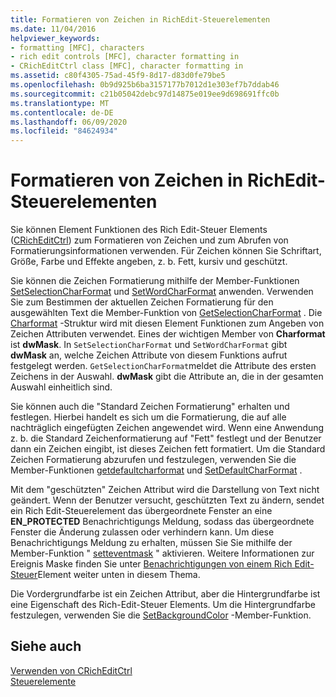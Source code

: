 ```yaml
---
title: Formatieren von Zeichen in RichEdit-Steuerelementen
ms.date: 11/04/2016
helpviewer_keywords:
- formatting [MFC], characters
- rich edit controls [MFC], character formatting in
- CRichEditCtrl class [MFC], character formatting in
ms.assetid: c80f4305-75ad-45f9-8d17-d83d0fe79be5
ms.openlocfilehash: 0b9d925b6ba3157177b7012d1e303ef7b7ddab46
ms.sourcegitcommit: c21b05042debc97d14875e019ee9d698691ffc0b
ms.translationtype: MT
ms.contentlocale: de-DE
ms.lasthandoff: 06/09/2020
ms.locfileid: "84624934"
---
```

# <a name="character-formatting-in-rich-edit-controls"></a>Formatieren von Zeichen in RichEdit-Steuerelementen

Sie können Element Funktionen des Rich Edit-Steuer Elements ([CRichEditCtrl](reference/cricheditctrl-class.md)) zum Formatieren von Zeichen und zum Abrufen von Formatierungsinformationen verwenden. Für Zeichen können Sie Schriftart, Größe, Farbe und Effekte angeben, z. b. Fett, kursiv und geschützt.

Sie können die Zeichen Formatierung mithilfe der Member-Funktionen [SetSelectionCharFormat](reference/cricheditctrl-class.md#setselectioncharformat) und [SetWordCharFormat](reference/cricheditctrl-class.md#setwordcharformat) anwenden. Verwenden Sie zum Bestimmen der aktuellen Zeichen Formatierung für den ausgewählten Text die Member-Funktion von [GetSelectionCharFormat](reference/cricheditctrl-class.md#getselectioncharformat) . Die [Charformat](/windows/win32/api/richedit/ns-richedit-charformata) -Struktur wird mit diesen Element Funktionen zum Angeben von Zeichen Attributen verwendet. Eines der wichtigen Member von **Charformat** ist **dwMask**. In `SetSelectionCharFormat` und `SetWordCharFormat` gibt **dwMask** an, welche Zeichen Attribute von diesem Funktions aufrut festgelegt werden. `GetSelectionCharFormat`meldet die Attribute des ersten Zeichens in der Auswahl. **dwMask** gibt die Attribute an, die in der gesamten Auswahl einheitlich sind.

Sie können auch die "Standard Zeichen Formatierung" erhalten und festlegen. Hierbei handelt es sich um die Formatierung, die auf alle nachträglich eingefügten Zeichen angewendet wird. Wenn eine Anwendung z. b. die Standard Zeichenformatierung auf "Fett" festlegt und der Benutzer dann ein Zeichen eingibt, ist dieses Zeichen fett formatiert. Um die Standard Zeichen Formatierung abzurufen und festzulegen, verwenden Sie die Member-Funktionen [getdefaultcharformat](reference/cricheditctrl-class.md#getdefaultcharformat) und [SetDefaultCharFormat](reference/cricheditctrl-class.md#setdefaultcharformat) .

Mit dem "geschützten" Zeichen Attribut wird die Darstellung von Text nicht geändert. Wenn der Benutzer versucht, geschützten Text zu ändern, sendet ein Rich Edit-Steuerelement das übergeordnete Fenster an eine **EN_PROTECTED** Benachrichtigungs Meldung, sodass das übergeordnete Fenster die Änderung zulassen oder verhindern kann. Um diese Benachrichtigungs Meldung zu erhalten, müssen Sie Sie mithilfe der Member-Funktion " [setteventmask](reference/cricheditctrl-class.md#seteventmask) " aktivieren. Weitere Informationen zur Ereignis Maske finden Sie unter [Benachrichtigungen von einem Rich Edit-Steuer](notifications-from-a-rich-edit-control.md)Element weiter unten in diesem Thema.

Die Vordergrundfarbe ist ein Zeichen Attribut, aber die Hintergrundfarbe ist eine Eigenschaft des Rich-Edit-Steuer Elements. Um die Hintergrundfarbe festzulegen, verwenden Sie die [SetBackgroundColor](reference/cricheditctrl-class.md#setbackgroundcolor) -Member-Funktion.

## <a name="see-also"></a>Siehe auch

[Verwenden von CRichEditCtrl](using-cricheditctrl.md)<br/>
[Steuerelemente](controls-mfc.md)
